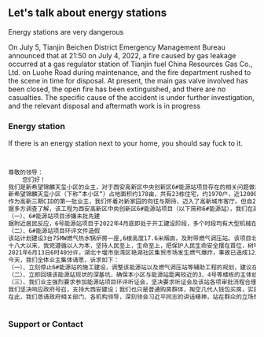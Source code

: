 ## Let's talk about energy stations

Energy stations are very dangerous

On July 5, Tianjin Beichen District Emergency Management Bureau announced that at 21:50 on July 4, 2022, a fire caused by gas leakage occurred at a gas regulator station of Tianjin fuel China Resources Gas Co., Ltd. on Luohe Road during maintenance, and the fire department rushed to the scene in time for disposal. At present, the main gas valve involved has been closed, the open fire has been extinguished, and there are no casualties. The specific cause of the accident is under further investigation, and the relevant disposal and aftermath work is in progress

### Energy station

If there is an energy station next to your home, you should say fuck to it.

```markdown
                                                                        新希望锦麟天玺小区
                                                                            业主请愿书
尊敬的领导：
    您们好！
我们是新希望锦麟天玺小区的业主，对于西安高新区中央创新区6#能源站项目存在的相关问题做以下陈述，并提交相关诉求。
新希望锦麟天玺小区（下称“本小区“）占地面积约178亩，共有23栋住宅，约1970户，近12000人常住。
作为高新三期CID的第一批业主，我们怀着对新家园的向往与期待，迈入了高新城市客厅。但自2022年4月起，我们陆续发现，在紧邻本小区南侧12m处，开始有大量的机械作业，当前已经形成一个长约100米、宽约50米、深约10米的巨大基坑。
据多方调查了解，该工程为西安高新区中央创新区6#能源站项目（以下简称6#能源站），我们在高新区行政审批局官网上公布的环境影响报告中发现以下问题：
（一）、6#能源站项目涉嫌未批先建
据附近居民反应，6号能源站项目于2022年4月底即处于开工建设阶段，多个时段均有大型机械在场作业。但高新审批局网站资料显示该项目2022年6月才进行环境评审，2022年6月28日至7月4日公示环境评审批复文件，征求听证意见。该项目在环评报告尚未通过、且施工现场未展示相应的施工审批手续的情况下，就私自开工建设，属于违法施工作业，未批先建。
（二）、6#能源站项目环评文件造假
该站计划建设3台75MW燃气热水锅炉房一座,6根高度17.6米烟囱，及附带燃气调压站。该项目北侧12米即为新希望锦麟天玺小区，南侧40米是西安国际医学中心，东侧300米处是西安高新区第二十一小学和幼儿园，西侧200米处是西安高新区国际会议中心。而该环评报告中仅提及西安国际医学中心和国际会议中心，完全遗漏了500米内的多个居民区和学校，其中距离最近的大型居民小区新希望锦麟天玺仅12m！假如该站建成后，一旦发生泄漏和爆炸，将严重危及人民群众生命安全。 
十八大以来，我党遵循以人为本，坚持人民至上，生命至上，把保护人民生命安全摆在首位，树牢安全发展理念，从源头上防范化解重大安全风险，保证本质安全。
2021年6月13日6时40分许，湖北十堰市张湾区艳湖社区集贸市场发生燃气爆炸，事故已造成12人死亡、37人重伤，另有部分群众不同程度受伤。党中央习近平同志在爆炸事故中作出重要指示：各地区和有关部门要举一反三、压实责任，增强政治敏锐性，全面排查各类安全隐患，防范重大突发事件发生，切实保障人民群众生命和财产安全，维护社会大局稳定，为建党百年营造良好氛围。
今天，我们全体业主集体请愿，诉求如下：
（一）、立刻停止6#能源站的施工建设，调整该能源站以及燃气调压站等辅助工程的规划，建议在安全地带重新选址, 坚决反对在此地块建设大型能源站；
（二）、立即回填该能源站现状的深基坑，确保本小区与能源站距离较近的3、4号等楼栋的主体结构安全；
（三）、我们业主强烈要求参加能源站项目环评听证会，坚决要求听证会及该站各项审批流程合理合法、公开公正进行。
我们坚决响应政府号召，支持大西安建设；我们也只是普通购房群体，掏空几代人钱包买房，实属不易。
在此，我们恳请政府相关部门、各机构领导，深刻领会习近平同志的讲话精神，站在群众的立场想问题，解救人民于水火之中。我们全体业主集体请愿：希望各级人民政府及相关监管机构，切实履行“为人民服务”的指导方针，加强监管力度，保障我们广大业主的生命安全、财产安全。
                                                                                                                                新希望锦麟天玺全体业主

```
### Support or Contact
